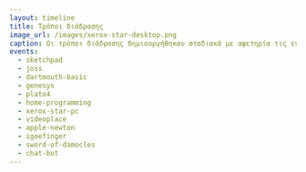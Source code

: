 ```yaml
---
layout: timeline 
title: Τρόποι διάδρασης 
image_url: /images/xerox-star-desktop.png
caption: Οι τρόποι διάδρασης δημιουργήθηκαν σταδιακά με αφετηρία τις εντολές δέσμης, την πένα, και την γραμμή εντολών μέχρι τα εικονικά περιβάλλοντα και την φυσική γλώσσα. 
events:
  - sketchpad
  - joss
  - dartmouth-basic
  - genesys
  - plato4
  - home-programming
  - xerox-star-pc
  - videoplace
  - apple-newton
  - igoefinger
  - sword-of-damocles
  - chat-bot
---
```



